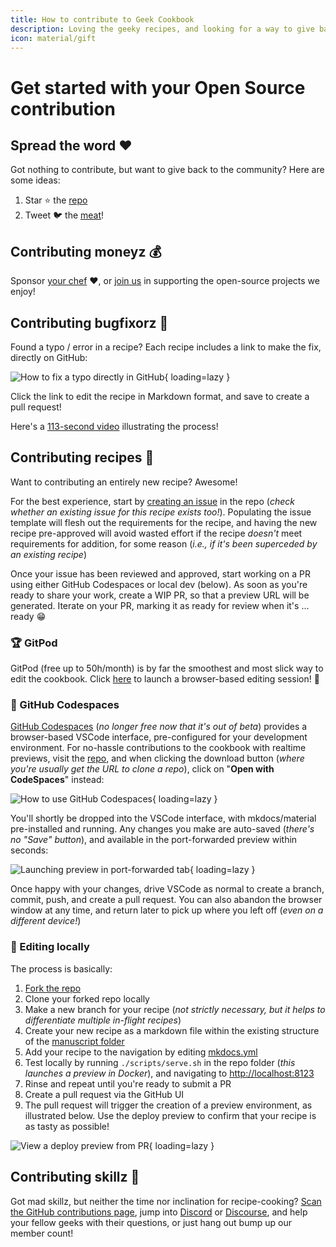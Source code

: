 ```yaml
---
title: How to contribute to Geek Cookbook
description: Loving the geeky recipes, and looking for a way to give back / get involved. It's not all coding - here are some ideas re various ways you can be involved!
icon: material/gift
---
```


# Get started with your Open Source contribution

## Spread the word ❤️

Got nothing to contribute, but want to give back to the community? Here are some ideas:

1. Star :star: the [repo](https://github.com/geek-cookbook/geek-cookbook/)
2. Tweet :bird: the [meat](https://ctt.ac/Vl6mc)!

## Contributing moneyz 💰

Sponsor [your chef](https://github.com/sponsors/funkypenguin) :heart:, or [join us](/#sponsored-projects) in supporting the open-source projects we enjoy!

## Contributing bugfixorz 🐛

Found a typo / error in a recipe? Each recipe includes a link to make the fix, directly on GitHub:

![How to fix a typo directly in GitHub](https://static.funkypenguin.co.nz/Duplicity_-_Funky_Penguins_Geek_Cookbook_2020-06-16_14-45-50.png){ loading=lazy }

Click the link to edit the recipe in Markdown format, and save to create a pull request!

Here's a [113-second video](https://static.funkypenguin.co.nz/how-to-contribute-to-geek-cookbook-quick-pr.mp4) illustrating the process!

## Contributing recipes 🎁

Want to contributing an entirely new recipe? Awesome!

For the best experience, start by [creating an issue](https://github.com/geek-cookbook/geek-cookbook/issues/new/choose) in the repo (*check whether an existing issue for this recipe exists too!*). Populating the issue template will flesh out the requirements for the recipe, and having the new recipe pre-approved will avoid wasted effort if the recipe *doesn't* meet requirements for addition, for some reason (*i.e., if it's been superceded by an existing recipe*)

Once your issue has been reviewed and approved, start working on a PR using either GitHub Codespaces or local dev (below). As soon as you're ready to share your work, create a WIP PR, so that a preview URL will be generated. Iterate on your PR, marking it as ready for review when it's ... ready :grin:

### 🏆 GitPod

GitPod  (free up to 50h/month) is by far the smoothest and most slick way to edit the cookbook. Click [here](https://gitpod.io/#https://github.com/geek-cookbook/geek-cookbook) to launch a browser-based editing session! 🥷

### 🥈 GitHub Codespaces

[GitHub Codespaces](https://github.com/features/codespaces) (*no longer free now that it's out of beta*) provides a browser-based VSCode interface, pre-configured for your development environment. For no-hassle contributions to the cookbook with realtime previews, visit the [repo](https://github.com/geek-cookbook/geek-cookbook), and when clicking the download button (*where you're usually get the URL to clone a repo*), click on "**Open with CodeSpaces**" instead:

![How to use GitHub Codespaces](https://static.funkypenguin.co.nz/2021/geek-cookbookgeek-cookbook_The_Geeks_Cookbook_is_a_collection_of_guides_for_establishing_your_own_highly-available_privat_2021-01-07_11-41-25.png){ loading=lazy }

You'll shortly be dropped into the VSCode interface, with mkdocs/material pre-installed and running. Any changes you make are auto-saved (*there's no "Save" button*), and available in the port-forwarded preview within seconds:

![Launching preview in port-forwarded tab](https://static.funkypenguin.co.nz/2021/contribute.md__geek-cookbook_Codespaces__Visual_Studio_Code_-_Insiders__Codespaces_2021-01-07_11-50-25.png){ loading=lazy }

Once happy with your changes, drive VSCode as normal to create a branch, commit, push, and create a pull request. You can also abandon the browser window at any time, and return later to pick up where you left off (*even on a different device!*)

### 🥉 Editing locally

The process is basically:

1. [Fork the repo](https://help.github.com/en/github/getting-started-with-github/fork-a-repo)
2. Clone your forked repo locally
3. Make a new branch for your recipe (*not strictly necessary, but it helps to differentiate multiple in-flight recipes*)
4. Create your new recipe as a markdown file within the existing structure of the [manuscript folder](https://github.com/geek-cookbook/geek-cookbook/tree/master/manuscript)
5. Add your recipe to the navigation by editing [mkdocs.yml](https://github.com/geek-cookbook/geek-cookbook/blob/master/mkdocs.yml#L32)
6. Test locally by running `./scripts/serve.sh` in the repo folder (*this launches a preview in Docker*), and navigating to <http://localhost:8123>
7. Rinse and repeat until you're ready to submit a PR
8. Create a pull request via the GitHub UI
9. The pull request will trigger the creation of a preview environment, as illustrated below. Use the deploy preview to confirm that your recipe is as tasty as possible!

![View a deploy preview from PR](https://static.funkypenguin.co.nz/illustrate-pr-with-deploy-preview-for-geek-cookbook.png){ loading=lazy }

## Contributing skillz 💪

Got mad skillz, but neither the time nor inclination for recipe-cooking? [Scan the GitHub contributions page](https://github.com/geek-cookbook/geek-cookbook/contribute), jump into [Discord](/community/discord/) or [Discourse](/community/discourse/), and help your fellow geeks with their questions, or just hang out bump up our member count!
